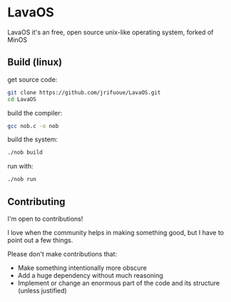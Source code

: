 # LavaOS
LavaOS it's an free, open source unix-like operating system, forked of MinOS

## Build (linux)
get source code:
```sh
git clone https://github.com/jrifuoue/LavaOS.git
cd LavaOS
```
build the compiler:
```sh
gcc nob.c -o nob
```
build the system:
```sh
./nob build
```
run with:
```sh
./nob run
```

## Contributing

I'm open to contributions!

I love when the community helps in making something good, but I have to point out a few things.

Please don't make contributions that:
- Make something intentionally more obscure
- Add a huge dependency without much reasoning
- Implement or change an enormous part of the code and its structure (unless justified)
